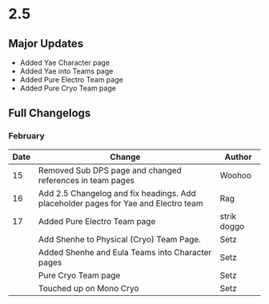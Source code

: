 # 2.5

## Major Updates

* Added Yae Character page
* Added Yae into Teams page
* Added Pure Electro Team page
* Added Pure Cryo Team page

## Full Changelogs

### February

| Date | Change                                                                             | Author      |
| ---- | ---------------------------------------------------------------------------------- | ----------- |
| 15   | Removed Sub DPS page and changed references in team pages                          | Woohoo      |
| 16   | Add 2.5 Changelog and fix headings. Add placeholder pages for Yae and Electro team | Rag         |
| 17   | Added Pure Electro Team page                                                       | strik doggo |
|      | Add Shenhe to Physical (Cryo) Team Page.                                           | Setz        |
|      | Added Shenhe and Eula Teams into Character pages                                   | Setz        |
|      | Pure Cryo Team page                                                                | Setz        |
|      | Touched up on Mono Cryo                                                            | Setz        |
